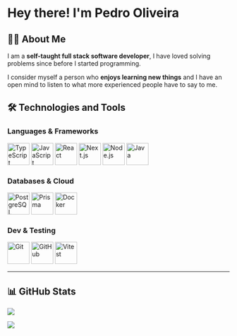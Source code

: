 # Hey there! I'm Pedro Oliveira
## 👨‍💻 About Me

I am a **self-taught full stack software developer**, I have loved solving problems since before I started programming.

I consider myself a person who **enjoys learning new things** and I have an open mind to listen to what more experienced people have to say to me.

## 🛠️ Technologies and Tools

### **Languages & Frameworks**
<p>
  <img title="TypeScript" alt="TypeScript" width="50px" height="50px" src="https://raw.githubusercontent.com/marwin1991/profile-technology-icons/refs/heads/main/icons/typescript.png" />
  <img title="JavaScript" alt="JavaScript" width="50px" height="50px" src="https://raw.githubusercontent.com/marwin1991/profile-technology-icons/refs/heads/main/icons/javascript.png" />
  <img title="React" alt="React" width="50px" height="50px" src="https://raw.githubusercontent.com/marwin1991/profile-technology-icons/refs/heads/main/icons/react.png" />
  <img title="Next.js" alt="Next.js" width="50px" height="50px" src="https://cdn.jsdelivr.net/gh/devicons/devicon/icons/nextjs/nextjs-original.svg" />
  <img title="Node.js" alt="Node.js" width="50px" height="50px" src="https://raw.githubusercontent.com/marwin1991/profile-technology-icons/refs/heads/main/icons/node_js.png" />
  <img width="50" src="https://raw.githubusercontent.com/marwin1991/profile-technology-icons/refs/heads/main/icons/java.png" alt="Java" title="Java"/>
</p>

### **Databases & Cloud**
<p>
  <img title="PostgreSQL" alt="PostgreSQL" width="50px" height="50px" src="https://raw.githubusercontent.com/marwin1991/profile-technology-icons/refs/heads/main/icons/postgresql.png" />
  <img title="Prisma ORM" alt="Prisma" width="50px" height="50px" src="https://cdn.jsdelivr.net/gh/devicons/devicon/icons/prisma/prisma-original.svg" />
  <img title="Docker" alt="Docker" width="50px" height="50px" src="https://raw.githubusercontent.com/marwin1991/profile-technology-icons/refs/heads/main/icons/docker.png" />
</p>

### **Dev & Testing**
<p>
  <img title="Git" alt="Git" width="50px" height="50px" src="https://raw.githubusercontent.com/marwin1991/profile-technology-icons/refs/heads/main/icons/git.png" />
  <img title="GitHub" alt="GitHub" width="50px" height="50px" src="https://raw.githubusercontent.com/marwin1991/profile-technology-icons/refs/heads/main/icons/github.png" />
  <img title="Vitest" alt="Vitest" width="50px" height="50px" src="https://cdn.jsdelivr.net/gh/devicons/devicon/icons/vitest/vitest-plain.svg" />

</p>

---

## 📊 GitHub Stats

<p>
  <img align="center" src="https://github-readme-stats.vercel.app/api?username=pedrogagodev&theme=tokyonight&hide_border=false&include_all_commits=false&count_private=true" />
</p>
<p>
  <img align="center" src="https://github-readme-stats.vercel.app/api/top-langs/?username=pedrogagodev&theme=tokyonight&hide_border=false&include_all_commits=false&count_private=true&layout=compact" />
</p>
